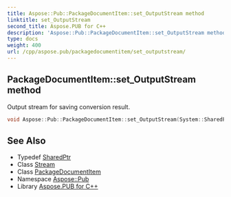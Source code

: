 ```yaml
---
title: Aspose::Pub::PackageDocumentItem::set_OutputStream method
linktitle: set_OutputStream
second_title: Aspose.PUB for C++
description: 'Aspose::Pub::PackageDocumentItem::set_OutputStream method. Output stream for saving conversion result in C++.'
type: docs
weight: 400
url: /cpp/aspose.pub/packagedocumentitem/set_outputstream/
---
```

## PackageDocumentItem::set_OutputStream method


Output stream for saving conversion result.

```cpp
void Aspose::Pub::PackageDocumentItem::set_OutputStream(System::SharedPtr<System::IO::Stream> value)
```

## See Also

* Typedef [SharedPtr](../../../system/sharedptr/)
* Class [Stream](../../../system.io/stream/)
* Class [PackageDocumentItem](../)
* Namespace [Aspose::Pub](../../)
* Library [Aspose.PUB for C++](../../../)
